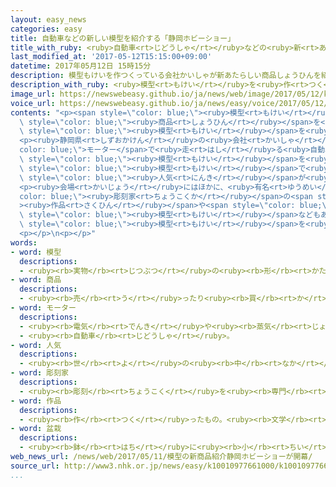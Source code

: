 ```yaml
---
layout: easy_news
categories: easy
title: 自動車などの新しい模型を紹介する「静岡ホビーショー」
title_with_ruby: <ruby>自動車<rt>じどうしゃ</rt></ruby>などの<ruby>新<rt>あたら</rt></ruby>しい<ruby>模型<rt>もけい</rt></ruby>を<ruby>紹介<rt>しょうかい</rt></ruby>する「<ruby>静岡<rt>しずおか</rt></ruby>ホビーショー」
last_modified_at: '2017-05-12T15:15:00+09:00'
datetime: 2017年05月12日 15時15分
description: 模型もけいを作つくっている会社かいしゃが新あたらしい商品しょうひんを紹介しょうかいする「静岡しずおかホビーショー」が１１日にちから静岡市しずおかしで始はじまりました。
description_with_ruby: <ruby>模型<rt>もけい</rt></ruby>を<ruby>作<rt>つく</rt></ruby>っている<ruby>会社<rt>かいしゃ</rt></ruby>が<ruby>新<rt>あたら</rt></ruby>しい<ruby>商品<rt>しょうひん</rt></ruby>を<ruby>紹介<rt>しょうかい</rt></ruby>する「<ruby>静岡<rt>しずおか</rt></ruby>ホビーショー」が１１<ruby>日<rt>にち</rt></ruby>から<ruby>静岡市<rt>しずおかし</rt></ruby>で<ruby>始<rt>はじ</rt></ruby>まりました。
image_url: https://newswebeasy.github.io/ja/news/web/image/2017/05/12/k10010977661000.jpg
voice_url: https://newswebeasy.github.io/ja/news/easy/voice/2017/05/12/k10010977661000.mp3
contents: "<p><span style=\"color: blue;\"><ruby>模型<rt>もけい</rt></ruby></span>を<ruby>作<rt>つく</rt></ruby>っている<ruby>会社<rt>かいしゃ</rt></ruby>が<ruby>新<rt>あたら</rt></ruby>しい<span\
  \ style=\"color: blue;\"><ruby>商品<rt>しょうひん</rt></ruby></span>を<ruby>紹介<rt>しょうかい</rt></ruby>する「<ruby>静岡<rt>しずおか</rt></ruby>ホビーショー」が１１<ruby>日<rt>にち</rt></ruby>から<ruby>静岡市<rt>しずおかし</rt></ruby>で<ruby>始<rt>はじ</rt></ruby>まりました。<ruby>日本<rt>にっぽん</rt></ruby>の７８の<ruby>会社<rt>かいしゃ</rt></ruby>が、<ruby>自動車<rt>じどうしゃ</rt></ruby>や<ruby>電車<rt>でんしゃ</rt></ruby>などの<span\
  \ style=\"color: blue;\"><ruby>模型<rt>もけい</rt></ruby></span>を<ruby>紹介<rt>しょうかい</rt></ruby>しています。</p>\n\
  <p><ruby>静岡県<rt>しずおかけん</rt></ruby>の<ruby>会社<rt>かいしゃ</rt></ruby>は、<span style=\"\
  color: blue;\">モーター</span>で<ruby>走<rt>はし</rt></ruby>る<ruby>自動車<rt>じどうしゃ</rt></ruby>の<span\
  \ style=\"color: blue;\"><ruby>模型<rt>もけい</rt></ruby></span>を<ruby>今<rt>いま</rt></ruby>までより<ruby>軽<rt>かる</rt></ruby>くして、もっと<ruby>速<rt>はや</rt></ruby>く<ruby>走<rt>はし</rt></ruby>るようにしました。<ruby>会社<rt>かいしゃ</rt></ruby>は、<ruby>昔<rt>むかし</rt></ruby>この<span\
  \ style=\"color: blue;\"><ruby>模型<rt>もけい</rt></ruby></span>で<ruby>遊<rt>あそ</rt></ruby>んだ<ruby>人<rt>ひと</rt></ruby>たちが<ruby>今<rt>いま</rt></ruby>お<ruby>父<rt>とう</rt></ruby>さんになって、また<span\
  \ style=\"color: blue;\"><ruby>人気<rt>にんき</rt></ruby></span>が<ruby>出<rt>で</rt></ruby>ていると<ruby>言<rt>い</rt></ruby>っています。</p>\n\
  <p><ruby>会場<rt>かいじょう</rt></ruby>にはほかに、<ruby>有名<rt>ゆうめい</rt></ruby>な<span style=\"\
  color: blue;\"><ruby>彫刻家<rt>ちょうこくか</rt></ruby></span>の<span style=\"color: blue;\"\
  ><ruby>作品<rt>さくひん</rt></ruby></span>や<span style=\"color: blue;\"><ruby>盆栽<rt>ぼんさい</rt></ruby></span>の<span\
  \ style=\"color: blue;\"><ruby>模型<rt>もけい</rt></ruby></span>などもあります。<ruby>来<rt>き</rt></ruby>た<ruby>人<rt>ひと</rt></ruby>たちは、<span\
  \ style=\"color: blue;\"><ruby>模型<rt>もけい</rt></ruby></span>を<ruby>近<rt>ちか</rt></ruby>くで<ruby>見<rt>み</rt></ruby>て<ruby>細<rt>こま</rt></ruby>かい<ruby>所<rt>ところ</rt></ruby>をチェックしていました。「<ruby>静岡<rt>しずおか</rt></ruby>ホビーショー」は<ruby>１４日<rt>じゅうよっか</rt></ruby>までです。</p>\n\
  <p></p>\n<p></p>"
words:
- word: 模型
  descriptions:
  - <ruby><rb>実物</rb><rt>じつぶつ</rt></ruby>の<ruby><rb>形</rb><rt>かたち</rt></ruby>や<ruby><rb>仕組</rb><rt>しく</rt></ruby>みに<ruby><rb>似</rb><rt>に</rt></ruby>せて<ruby><rb>作</rb><rt>つく</rt></ruby>ったもの。ひながた。
- word: 商品
  descriptions:
  - <ruby><rb>売</rb><rt>う</rt></ruby>ったり<ruby><rb>買</rb><rt>か</rt></ruby>ったりするための<ruby><rb>品物</rb><rt>しなもの</rt></ruby>。
- word: モーター
  descriptions:
  - <ruby><rb>電気</rb><rt>でんき</rt></ruby>や<ruby><rb>蒸気</rb><rt>じょうき</rt></ruby>・ガソリンなどで、<ruby><rb>物</rb><rt>もの</rt></ruby>を<ruby><rb>動</rb><rt>うご</rt></ruby>かす<ruby><rb>力</rb><rt>ちから</rt></ruby>を<ruby><rb>起</rb><rt>お</rt></ruby>こす<ruby><rb>機械</rb><rt>きかい</rt></ruby>。<ruby><rb>電動機</rb><rt>でんどうき</rt></ruby>。<ruby><rb>発動機</rb><rt>はつどうき</rt></ruby>。
  - <ruby><rb>自動車</rb><rt>じどうしゃ</rt></ruby>。
- word: 人気
  descriptions:
  - <ruby><rb>世</rb><rt>よ</rt></ruby>の<ruby><rb>中</rb><rt>なか</rt></ruby>の<ruby><rb>人</rb><rt>ひと</rt></ruby>たちのよい<ruby><rb>評判</rb><rt>ひょうばん</rt></ruby>。
- word: 彫刻家
  descriptions:
  - <ruby><rb>彫刻</rb><rt>ちょうこく</rt></ruby>を<ruby><rb>専門</rb><rt>せんもん</rt></ruby>にする<ruby><rb>芸術家</rb><rt>げいじゅつか</rt></ruby>。
- word: 作品
  descriptions:
  - <ruby><rb>作</rb><rt>つく</rt></ruby>ったもの。<ruby><rb>文学</rb><rt>ぶんがく</rt></ruby>・<ruby><rb>音楽</rb><rt>おんがく</rt></ruby>・<ruby><rb>美術</rb><rt>びじゅつ</rt></ruby>などで、<ruby><rb>作者</rb><rt>さくしゃ</rt></ruby>が<ruby><rb>創造</rb><rt>そうぞう</rt></ruby>したもの。
- word: 盆栽
  descriptions:
  - <ruby><rb>鉢</rb><rt>はち</rt></ruby>に<ruby><rb>小</rb><rt>ちい</rt></ruby>さい<ruby><rb>木</rb><rt>き</rt></ruby>を<ruby><rb>植</rb><rt>う</rt></ruby>え、<ruby><rb>美</rb><rt>うつく</rt></ruby>しく<ruby><rb>手入</rb><rt>てい</rt></ruby>れをして<ruby><rb>楽</rb><rt>たの</rt></ruby>しむもの。
web_news_url: /news/web/2017/05/11/模型の新商品紹介静岡ホビーショーが開幕/
source_url: http://www3.nhk.or.jp/news/easy/k10010977661000/k10010977661000.html
...
```

